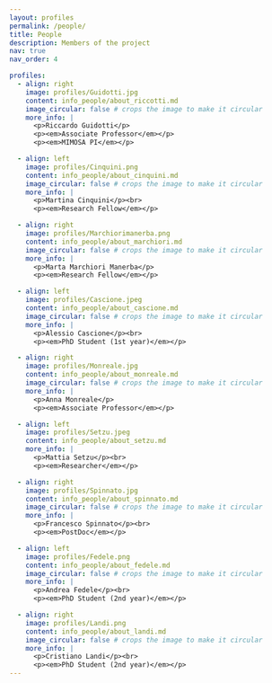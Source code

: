 ```yaml
---
layout: profiles
permalink: /people/
title: People
description: Members of the project
nav: true
nav_order: 4

profiles:
  - align: right
    image: profiles/Guidotti.jpg
    content: info_people/about_riccotti.md
    image_circular: false # crops the image to make it circular
    more_info: |
      <p>Riccardo Guidotti</p>
      <p><em>Associate Professor</em></p>
      <p><em>MIMOSA PI</em></p>

  - align: left
    image: profiles/Cinquini.png
    content: info_people/about_cinquini.md
    image_circular: false # crops the image to make it circular
    more_info: |
      <p>Martina Cinquini</p><br>
      <p><em>Research Fellow</em></p>

  - align: right
    image: profiles/Marchiorimanerba.png
    content: info_people/about_marchiori.md
    image_circular: false # crops the image to make it circular
    more_info: |
      <p>Marta Marchiori Manerba</p>
      <p><em>Research Fellow</em></p>

  - align: left
    image: profiles/Cascione.jpeg
    content: info_people/about_cascione.md
    image_circular: false # crops the image to make it circular
    more_info: |
      <p>Alessio Cascione</p><br>
      <p><em>PhD Student (1st year)</em></p>

  - align: right
    image: profiles/Monreale.jpg
    content: info_people/about_monreale.md
    image_circular: false # crops the image to make it circular
    more_info: |
      <p>Anna Monreale</p>
      <p><em>Associate Professor</em></p>

  - align: left
    image: profiles/Setzu.jpeg
    content: info_people/about_setzu.md
    more_info: |
      <p>Mattia Setzu</p><br>
      <p><em>Researcher</em></p>

  - align: right
    image: profiles/Spinnato.jpg
    content: info_people/about_spinnato.md
    image_circular: false # crops the image to make it circular
    more_info: |
      <p>Francesco Spinnato</p><br>
      <p><em>PostDoc</em></p>

  - align: left
    image: profiles/Fedele.png
    content: info_people/about_fedele.md
    image_circular: false # crops the image to make it circular
    more_info: |
      <p>Andrea Fedele</p><br>
      <p><em>PhD Student (2nd year)</em></p>

  - align: right
    image: profiles/Landi.png
    content: info_people/about_landi.md
    image_circular: false # crops the image to make it circular
    more_info: |
      <p>Cristiano Landi</p><br>
      <p><em>PhD Student (2nd year)</em></p>
---
```

